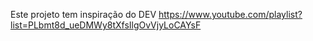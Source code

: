 Este projeto tem inspiração do DEV https://www.youtube.com/playlist?list=PLbmt8d_ueDMWy8tXfsIlgOvVjyLoCAYsF
